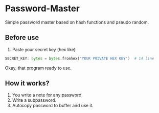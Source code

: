 # Password-Master
Simple password master based on hash functions and pseudo random.

## Before use
1. Paste your secret key (hex like)
```py
SECRET_KEY: bytes = bytes.fromhex("YOUR PRIVATE HEX KEY")  # 14 line
```
Okay, that program ready to use.

## How it works?
1. You write a note for any password.
2. Write a subpassword.
3. Autocopy password to buffer and use it.
